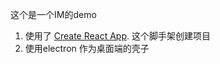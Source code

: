 这个是一个IM的demo

1. 使用了 [Create React App](https://github.com/facebook/create-react-app).
这个脚手架创建项目
2. 使用electron 作为桌面端的壳子


